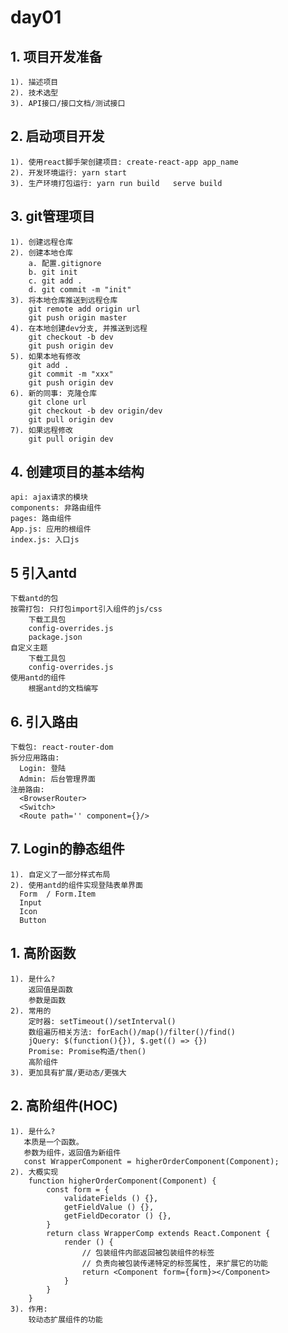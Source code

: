 # day01
## 1. 项目开发准备
    1). 描述项目
    2). 技术选型 
    3). API接口/接口文档/测试接口
    
## 2. 启动项目开发
    1). 使用react脚手架创建项目: create-react-app app_name
    2). 开发环境运行: yarn start
    3). 生产环境打包运行: yarn run build   serve build

## 3. git管理项目
    1). 创建远程仓库
    2). 创建本地仓库
        a. 配置.gitignore
        b. git init
        c. git add .
        d. git commit -m "init"
    3). 将本地仓库推送到远程仓库
        git remote add origin url
        git push origin master
    4). 在本地创建dev分支, 并推送到远程
        git checkout -b dev
        git push origin dev
    5). 如果本地有修改
        git add .
        git commit -m "xxx"
        git push origin dev
    6). 新的同事: 克隆仓库
        git clone url
        git checkout -b dev origin/dev
        git pull origin dev
    7). 如果远程修改
        git pull origin dev
        
## 4. 创建项目的基本结构
    api: ajax请求的模块
    components: 非路由组件
    pages: 路由组件
    App.js: 应用的根组件
    index.js: 入口js
    
## 5 引入antd
    下载antd的包
    按需打包: 只打包import引入组件的js/css
        下载工具包
        config-overrides.js
        package.json
    自定义主题
        下载工具包
        config-overrides.js
    使用antd的组件
        根据antd的文档编写
        
## 6. 引入路由
    下载包: react-router-dom
    拆分应用路由:
      Login: 登陆
      Admin: 后台管理界面
    注册路由:
      <BrowserRouter>
      <Switch>
      <Route path='' component={}/>
      
## 7. Login的静态组件
    1). 自定义了一部分样式布局
    2). 使用antd的组件实现登陆表单界面
      Form  / Form.Item
      Input
      Icon
      Button

## 1. 高阶函数
    1). 是什么?
        返回值是函数
        参数是函数
    2). 常用的
        定时器: setTimeout()/setInterval()
        数组遍历相关方法: forEach()/map()/filter()/find()
        jQuery: $(function(){}), $.get(() => {})
        Promise: Promise构造/then()
        高阶组件
    3). 更加具有扩展/更动态/更强大

## 2. 高阶组件(HOC)
    1). 是什么?
       本质是一个函数。
       参数为组件，返回值为新组件
       const WrapperComponent = higherOrderComponent(Component);
    2). 大概实现
        function higherOrderComponent(Component) {
            const form = {
                validateFields () {},
                getFieldValue () {},
                getFieldDecorator () {},
            }
            return class WrapperComp extends React.Component {
                render () {
                    // 包装组件内部返回被包装组件的标签
                    // 负责向被包装传递特定的标签属性, 来扩展它的功能
                    return <Component form={form}></Component>
                }
            }
        }
    3). 作用:
        较动态扩展组件的功能
